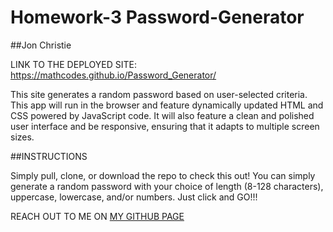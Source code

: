 # Homework-3 Password-Generator
##Jon Christie 

LINK TO THE DEPLOYED SITE: https://mathcodes.github.io/Password_Generator/

This site generates a random password based on user-selected criteria. This app will run in the browser and feature dynamically updated HTML and CSS powered by JavaScript code. It will also feature a clean and polished user interface and be responsive, ensuring that it adapts to multiple screen sizes.


##INSTRUCTIONS

Simply pull, clone, or download the repo to check this out! You can simply generate a random password with your choice of length (8-128 characters), uppercase, lowercase, and/or numbers. Just click and GO!!!

REACH OUT TO ME ON [MY GITHUB PAGE](https://github.com/mathcodes/)
